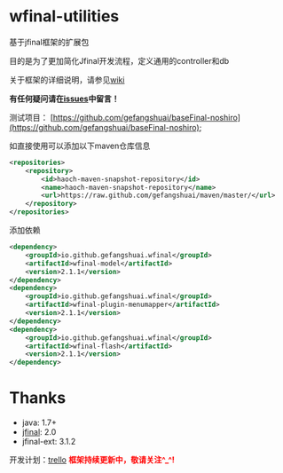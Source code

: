 wfinal-utilities
===========

基于jfinal框架的扩展包

目的是为了更加简化Jfinal开发流程，定义通用的controller和db

关于框架的详细说明，请参见[wiki](https://github.com/gefangshuai/wfinal-utilities/wiki)

**有任何疑问请在[issues](https://github.com/gefangshuai/wfinal-utilities/issues)中留言！**

测试项目：
[https://github.com/gefangshuai/baseFinal-noshiro](https://github.com/gefangshuai/baseFinal-noshiro);

如直接使用可以添加以下maven仓库信息
```xml
<repositories>
    <repository>
        <id>haoch-maven-snapshot-repository</id>
        <name>haoch-maven-snapshot-repository</name>
        <url>https://raw.github.com/gefangshuai/maven/master/</url>
    </repository>
</repositories>
```

添加依赖
```xml
<dependency>
    <groupId>io.github.gefangshuai.wfinal</groupId>
    <artifactId>wfinal-model</artifactId>
    <version>2.1.1</version>
</dependency>
<dependency>
    <groupId>io.github.gefangshuai.wfinal</groupId>
    <artifactId>wfinal-plugin-menumapper</artifactId>
    <version>2.1.1</version>
</dependency>
<dependency>
    <groupId>io.github.gefangshuai.wfinal</groupId>
    <artifactId>wfinal-flash</artifactId>
    <version>2.1.1</version>
</dependency>
```

# Thanks
- java: 1.7+
- [jfinal](http://jfinal.com): 2.0
- jfinal-ext: 3.1.2

开发计划：[trello](https://trello.com/b/E5DipJOj/wfinal)
<strong style="color: red">框架持续更新中，敬请关注^_^!</strong>